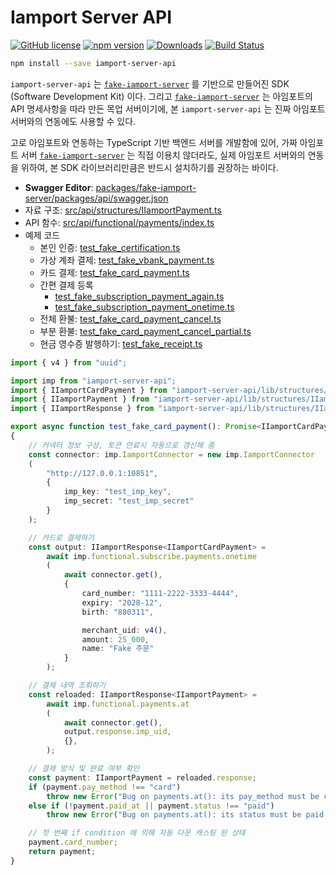 # Iamport Server API
[![GitHub license](https://img.shields.io/badge/license-MIT-blue.svg)](https://github.com/samchon/payments/LICENSE)
[![npm version](https://badge.fury.io/js/iamport-server-api.svg)](https://www.npmjs.com/package/iamport-server-api)
[![Downloads](https://img.shields.io/npm/dm/iamport-server-api.svg)](https://www.npmjs.com/package/iamport-server-api)
[![Build Status](https://github.com/samchon/payments/workflows/build/badge.svg)](https://github.com/samchon/payments/actions?query=workflow%3Abuild)

```bash
npm install --save iamport-server-api
```

`iamport-server-api` 는 [`fake-iamport-server`](https://github.com/samchon/payments/tree/master/packages/fake-iamport-server) 를 기반으로 만들어진 SDK (Software Development Kit) 이다. 그리고 [`fake-iamport-server`](https://github.com/samchon/payments/tree/master/packages/fake-iamport-server) 는 아임포트의 API 명세사항을 따라 만든 목업 서버이기에, 본 `iamport-server-api` 는 진짜 아임포트 서버와의 연동에도 사용할 수 있다.

고로 아임포트와 연동하는 TypeScript 기반 백엔드 서버를 개발함에 있어, 가짜 아임포트 서버 [`fake-iamport-server`](https://github.com/samchon/payments/tree/master/packages/fake-iamport-server) 는 직접 이용치 않더라도, 실제 아임포트 서버와의 연동을 위하여, 본 SDK 라이브러리만큼은 반드시 설치하기를 권장하는 바이다.

  - **Swagger Editor**: [packages/fake-iamport-server/packages/api/swagger.json](https://stackblitz.com/edit/5jpnps?file=README.md,test%2Fstart.ts&startScript=swagger&startScript=hello)
  - 자료 구조: [src/api/structures/IIamportPayment.ts](https://github.com/samchon/payments/tree/master/packages/fake-iamport-server/src/api/structures/IIamportPayment.ts)
  - API 함수: [src/api/functional/payments/index.ts](https://github.com/samchon/payments/tree/master/packages/fake-iamport-server/src/api/functional/payments/index.ts)
  - 예제 코드
    - 본인 인증: [test_fake_certification.ts](https://github.com/samchon/payments/tree/master/packages/fake-iamport-server/test/features/test_fake_certification.ts)
    - 가상 계좌 결제: [test_fake_vbank_payment.ts](https://github.com/samchon/payments/tree/master/packages/fake-iamport-server/test/features/test_fake_vbank_payment.ts)
    - 카드 결제: [test_fake_card_payment.ts](https://github.com/samchon/payments/tree/master/packages/fake-iamport-server/test/features/test_fake_card_payment.ts)
    - 간편 결제 등록
      - [test_fake_subscription_payment_again.ts](https://github.com/samchon/payments/tree/master/packages/fake-iamport-server/test/features/test_fake_subscription_payment_again.ts)
      - [test_fake_subscription_payment_onetime.ts](https://github.com/samchon/payments/tree/master/packages/fake-iamport-server/test/features/test_fake_subscription_payment_onetime.ts)
    - 전체 환불: [test_fake_card_payment_cancel.ts](https://github.com/samchon/payments/tree/master/packages/fake-iamport-server/test/features/test_fake_card_payment_cancel.ts)
    - 부분 환불: [test_fake_card_payment_cancel_partial.ts](https://github.com/samchon/payments/tree/master/packages/fake-iamport-server/test/features/test_fake_card_payment_cancel_partial.ts)
    - 현금 영수증 발행하기: [test_fake_receipt.ts](https://github.com/samchon/payments/tree/master/packages/fake-iamport-server/test/features/test_fake_receipt.ts)

```typescript
import { v4 } from "uuid";

import imp from "iamport-server-api";
import { IIamportCardPayment } from "iamport-server-api/lib/structures/IIamportCardPayment";
import { IIamportPayment } from "iamport-server-api/lib/structures/IIamportPayment";
import { IIamportResponse } from "iamport-server-api/lib/structures/IIamportResponse";

export async function test_fake_card_payment(): Promise<IIamportCardPayment>
{
    // 커넥터 정보 구성, 토큰 만료시 자동으로 갱신해 줌
    const connector: imp.IamportConnector = new imp.IamportConnector
    (
        "http://127.0.0.1:10851",
        {
            imp_key: "test_imp_key",
            imp_secret: "test_imp_secret"
        }
    );

    // 카드로 결제하기
    const output: IIamportResponse<IIamportCardPayment> = 
        await imp.functional.subscribe.payments.onetime
        (
            await connector.get(),
            {
                card_number: "1111-2222-3333-4444",
                expiry: "2028-12",
                birth: "880311",

                merchant_uid: v4(),
                amount: 25_000,
                name: "Fake 주문"
            }
        );

    // 결제 내역 조회하기
    const reloaded: IIamportResponse<IIamportPayment> = 
        await imp.functional.payments.at
        (
            await connector.get(),
            output.response.imp_uid,
            {},
        );

    // 결제 방식 및 완료 여부 확인
    const payment: IIamportPayment = reloaded.response;
    if (payment.pay_method !== "card")
        throw new Error("Bug on payments.at(): its pay_method must be card.");
    else if (!payment.paid_at || payment.status !== "paid")
        throw new Error("Bug on payments.at(): its status must be paid.");

    // 첫 번째 if condition 에 의해 자동 다운 캐스팅 된 상태
    payment.card_number;
    return payment;
}
```
